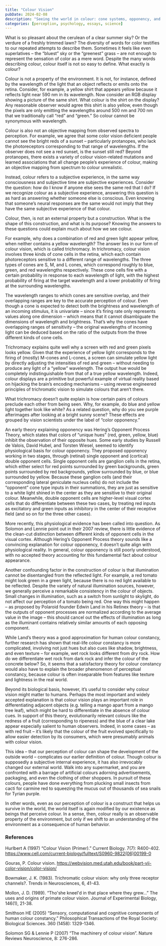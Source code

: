 ```yaml
---
title: "Colour Vision"
pubDate: 2024-02-08
description: "Seeing the world in colour: cone systems, opponency, and colour constancy."
categories: [perception, psychology, essays, science]
---
```


What is so pleasant about the cerulean of a clear summer sky? Or the verdure of a freshly trimmed lawn? The diversity of words for color testifies to our repeated attempts to describe them. Sometimes it feels like even superlatives – the “bluest” sky or the “greenest” grass – are not enough to represent the sensation of color as a mere word. Despite the many words describing colour, colour itself is not so easy to define. What exactly is colour? 

Colour is not a property of the environment. It is not, for instance, defined by the wavelength of the light that an object reflects or emits onto the retina. Consider, for example, a yellow shirt that appears yellow because it reflects light near 590 nm in its wavelength. Now consider an RGB display showing a picture of the same shirt. What colour is the shirt on the display? Any reasonable observer would agree this shirt is also yellow, even though the pixels are only emitting the wavelengths around 500 nm and 700 nm that we traditionally call “red” and “green.” So colour cannot be synonymous with wavelength.  

Colour is also not an objective mapping from observed spectra to perception. For example, we agree that some color vision deficient people cannot see the bright reds of a sunset – particularly protanopes, who lack the photoreceptors corresponding to that range of wavelengths. If the observer does not see a red sunset, is the sunset still red? Beyond protanopes, there exists a variety of colour vision-related mutations and learned associations that all change people’s experience of colour, making an objective mapping from spectrum to colour unrealistic.  

Instead, colour refers to a subjective experience, in the same way consciousness and subjective time are subjective experiences. Consider the question: how do I know if anyone else sees the same red that I do? If we recognize colour as a subjective experience, answering this question is as hard as answering whether someone else is conscious. Even knowing that someone’s neural responses are the same would not imply that they have the same subjective experience of that colour.  

Colour, then, is not an external property but a construction. What is the shape of this construction, and what is its purpose? Knowing the answers to these questions could explain much about how we see colour.  

For example, why does a combination of red and green light appear yellow, when neither contains a yellow wavelength? The answer lies in our form of colour vision, which is called trichromacy. In trichromacy, colour vision involves three kinds of cone cells in the retina, which each contain photoreceptors sensitive to a different range of wavelengths. The three types of cones are S, M, and L cones, which correspond roughly to blue, green, and red wavelengths respectively. These cone cells fire with a certain probability in response to each wavelength of light, with the highest probability of firing at the target wavelength and a lower probability of firing at the surrounding wavelengths.  

The wavelength ranges to which cones are sensitive overlap, and their overlapping ranges are key to the accurate perception of colour. Even though a cone is expected to detect both the brightness and wavelength of an incoming stimulus, it is univariate – since it’s firing rate only represents values along one dimension – which means that it cannot disambiguate the dimensions of wavelength and brightness. That’s why the cones have overlapping ranges of sensitivity – the original wavelengths of incoming light can be deduced based on the ratio of the outputs from the three different kinds of cone cells. 

Trichromacy explains quite well why a screen with red and green pixels looks yellow. Given that the experience of yellow light corresponds to the firing of (mostly) M-cones and L-cones, a screen can simulate yellow light by directly adjusting the intensities of red and green – without needing to produce any light of a “yellow” wavelength. The output hue would be completely indistinguishable from that of a true yellow wavelength. Indeed, colour displays are a primitive but powerful example of virtual reality based on hijacking the brain’s encoding mechanisms – using reverse engineered principles of trichromatic vision to simulate colours that aren’t there.  

What trichromacy doesn’t quite explain is how certain pairs of colours preclude each other from being seen. Why, for example, do blue and yellow light together look like white? As a related question, why do you see purple afterimages after looking at a bright sunny scene? These effects are grouped by vision scientists under the label of “color opponency.” 

An early theory explaining opponency was Hering’s Opponent Process Theory, which states that colors of “unique hues” (red, green, yellow, blue) inhibit the observation of their opposite hues. Some early studies by Russell de Valois, David Hubel, and Torsten Wiesel, seemed to identify physiological basis for colour opponency. They proposed opponency working in two stages, through (retinal) single opponent and (cortical) double opponent cells. Single opponent cells are ganglion cells in the retina, which either select for red points surrounded by green backgrounds, green points surrounded by red backgrounds, yellow surrounded by blue, or blue surrounded by yellow. Because these ganglion cells (and their corresponding lateral geniculate nucleus cells) do not include the “opponent” cone type inputs in their summations, they are just as sensitive to a white light shined in the center as they are sensitive to their original colour. Meanwhile, double opponent cells are higher-level visual cortex cells that do differentiate between these two cases, by treating red inputs as excitatory and green inputs as inhibitory in the center of their receptive field (and so on for the three other cases).  

More recently, this physiological evidence has been called into question. As Solomon and Lennie point out in their 2007 review, there is little evidence of the clean-cut distinction between different kinds of opponent cells in the visual cortex. Although Hering’s Opponent Process theory sounds like a convincing explanation for colour opponency, it doesn’t quite align with physiological reality. In general, colour opponency is still poorly understood, with no accepted theory accounting for this fundamental fact about colour appearance.  

Another confounding factor in the construction of colour is that illumination cannot be disentangled from the reflected light. For example, a red tomato might look green in a green light, because there is no red light available to be reflected. Despite the variety of natural illumination sources, however, we generally perceive a remarkable consistency in the colour of objects. Small changes in illumination, such as a switch from sunlight to skylight, do not affect our perception of a tomato being red. One way this might happen – as proposed by Polaroid founder Edwin Land in his Retinex theory – is that the outputs of opponent processes are normalized according to the average value in the image – this should cancel out the effects of illumination as long as the illuminant contains relatively similar amounts of each opposing component.  

While Land’s theory was a good approximation for human colour constancy, further research has shown that real-life colour constancy is more complicated, involving not just hues but also cues like shadow, brightness, and even texture – for example, wet rock looks different from dry rock. How do we differentiate wet rock from dark rock and infer the colour of the concrete below? So, it seems that a satisfactory theory for colour constancy would also have to explain the broader phenomenon of perceptual constancy, because colour is often inseparable from features like texture and lightness in the real world.  

Beyond its biological basis, however, it’s useful to consider why colour vision might matter to humans. Perhaps the most important and widely accepted explanation is that colour vision plays an important role in differentiating adjacent objects (e.g. telling a mango apart from a mango tree leaf), which might be hard to differentiate in the absence of colour cues. In support of this theory, evolutionarily relevant colours like the redness of a fruit (corresponding to ripeness) and the blue of a clear lake appear especially salient to human observers. Indeed, in some cases – as with red fruit – it’s likely that the colour of the fruit evolved specifically to allow easier detection by its consumers, which were presumably animals with colour vision.  

This idea – that our perception of colour can shape the development of the outside world – complicates our earlier definition of colour. Though colour is supposedly a subjective internal experience, it has also irrevocably changed our external world. Walk into any supermarket, and you are confronted with a barrage of artificial colours adorning advertisements, packaging, and even the clothing of other shoppers. In pursuit of these colours, people have done everything from plucking small insects from cacti for carmine red to squeezing the mucus out of thousands of sea snails for Tyrian purple. 

In other words, even as our perception of colour is a construct that helps us survive in the world, the world itself is again modified by our existence as beings that perceive colour. In a sense, then, colour really is an observable property of the environment, but only if we shift to an understanding of the environment as a consequence of human behavior. 

 

### References 

Hurlbert A (1997) “Colour Vision (Primer).” Current Biology. 7(7): R400-402. https://www.cell.com/current-biology/fulltext/S0960-9822(06)00199-0 

Gouras, P. Colour vision. https://webvision.med.utah.edu/book/part-vii-color-vision/color-vision/ 

Bowmaker, J. K. (1983). Trichromatic colour vision: why only three receptor channels?. Trends in Neurosciences, 6, 41-43. 

Mollon, J. D. (1989). “Tho'she kneel'd in that place where they grew…” The uses and origins of primate colour vision. Journal of Experimental Biology, 146(1), 21-38. 

Smithson HE (2005) “Sensory, computational and cognitive components of human colour constancy.” Philosophical Transactions of the Royal Society: Biological Sciences. 360 (1458): 1329-1346. 

Solomon SG & Lennie P (2007) “The machinery of colour vision”. Nature Reviews Neuroscience, 8: 276-286. 